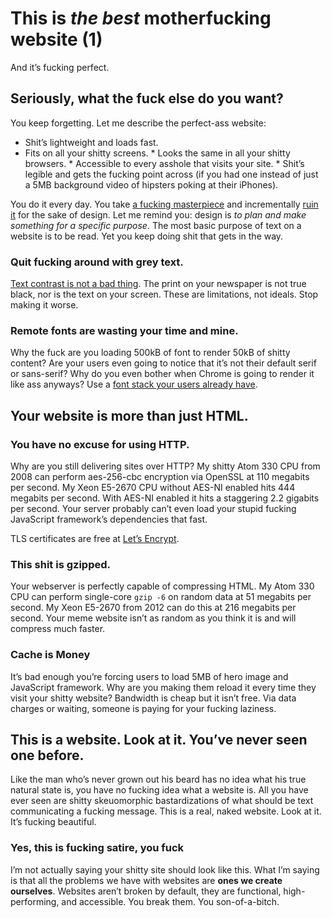 <h1>This is <em>the best</em> motherfucking website (1)</h1><p>And it’s fucking perfect.</p><h2>Seriously, what the fuck else do you want?</h2><p>You keep forgetting. Let me describe the perfect-ass website:</p><ul>
<li>Shit’s lightweight and loads fast.</li>
<li>   Fits on all your shitty screens.    *    Looks the same in all your shitty browsers.    *    Accessible to every asshole that visits your site.    *    Shit’s legible and gets the fucking point across (if you had one instead of just a 5MB background video of hipsters poking at their iPhones).</li>
</ul>
<p>You do it every day. You take <a href="http://motherfuckingwebsite.com">a fucking masterpiece</a> and incrementally <a href="http://bettermotherfuckingwebsite.com">ruin it</a> for the sake of design. Let me remind you: design is <em>to plan and make something for a specific purpose</em>. The most basic purpose of text on a website is to be read. Yet you keep doing shit that gets in the way.</p><h3>Quit fucking around with grey text.</h3><p><a href="http://contrastrebellion.com">Text contrast is not a bad thing</a>. The print on your newspaper is not true black, nor is the text on your screen. These are limitations, not ideals. Stop making it worse.</p><h3>Remote fonts are wasting your time and mine.</h3><p>Why the fuck are you loading 500kB of font to render 50kB of shitty content? Are your users even going to notice that it’s not their default serif or sans-serif? Why do you even bother when Chrome is going to render it like ass anyways? Use a <a href="http://www.awayback.com/index.php/2010/02/03/revised-font-stack/">font stack your users already have</a>.</p><h2>Your website is more than just HTML.</h2><h3>You have no excuse for using HTTP.</h3><p>Why are you still delivering sites over HTTP? My shitty Atom 330 CPU from 2008 can perform aes-256-cbc encryption via OpenSSL at 110 megabits per second. My Xeon E5-2670 CPU without AES-NI enabled hits 444 megabits per second. With AES-NI enabled it hits a staggering 2.2 gigabits per second. Your server probably can’t even load your stupid fucking JavaScript framework’s dependencies that fast.</p><p>TLS certificates are free at <a href="https://letsencrypt.org/">Let’s Encrypt</a>.</p><h3>This shit is gzipped.</h3><p>Your webserver is perfectly capable of compressing HTML. My Atom 330 CPU can perform single-core <code>gzip -6</code> on random data at 51 megabits per second. My Xeon E5-2670 from 2012 can do this at 216 megabits per second. Your meme website isn’t as random as you think it is and will compress much faster.</p><h3>Cache is Money</h3><p>It’s bad enough you’re forcing users to load 5MB of hero image and JavaScript framework. Why are you making them reload it every time they visit your shitty website? Bandwidth is cheap but it isn’t free. Via data charges or waiting, someone is paying for your fucking laziness.</p><h2>This is a website. Look at it. You’ve never seen one before.</h2><p>Like the man who’s never grown out his beard has no idea what his true natural state is, you have no fucking idea what a website is. All you have ever seen are shitty skeuomorphic bastardizations of what should be text communicating a fucking message. This is a real, naked website. Look at it. It’s fucking beautiful.</p><h3>Yes, this is fucking satire, you fuck</h3><p>I’m not actually saying your shitty site should look like this. What I’m saying is that all the problems we have with websites are <strong>ones we create ourselves</strong>. Websites aren’t broken by default, they are functional, high-performing, and accessible. You break them. You son-of-a-bitch.</p>